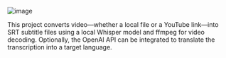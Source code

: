 ![image](https://github.com/user-attachments/assets/2c493510-18a6-4270-a7c5-afad7ef8d8a2)

This project converts video—whether a local file or a YouTube link—into SRT subtitle files using a local Whisper model and ffmpeg for video decoding. Optionally, the OpenAI API can be integrated to translate the transcription into a target language.
